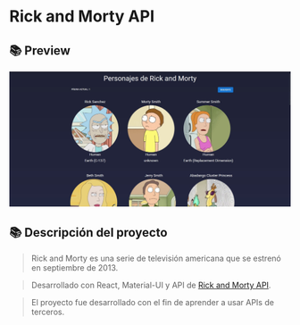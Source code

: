 # Rick and Morty API

## 📚 Preview
![preview](./src/assets/preview.jpg)

## 📚 Descripción del proyecto

> Rick and Morty es una serie de televisión americana que se estrenó en septiembre de 2013.

> Desarrollado con React, Material-UI y API de [Rick and Morty API](https://rickandmortyapi.com/).

> El proyecto fue desarrollado con el fin de aprender a usar APIs de terceros.

